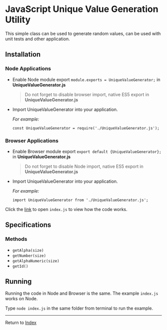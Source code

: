 # JavaScript Unique Value Generation Utility

This simple class can be used to generate random values, can be used with unit tests and other application.

## Installation

### Node Applications
- Enable Node module export `module.exports = UniqueValueGenerator;` in **UniqueValueGenerator.js**
  > Do not forget to disable browser import, native ES5 export in **UniqueValueGenerator.js**

- Import UniqueValueGenerator into your application.

  _For example:_

  `const UniqueValueGenerator = require('./UniqueValueGenerator.js');`


### Browser Applications
- Enable Browser module export `export default {UniqueValueGenerator};` in **UniqueValueGenerator.js**
  > Do not forget to disable Node import, native ES5 export in **UniqueValueGenerator.js**

- Import UniqueValueGenerator into your application.

  _For example:_

  `import UniqueValueGenerator from './UniqueValueGenerator.js';`

Click the [link](index.js) to open `index.js` to view how the code works.

## Specifications

### Methods
- `getAlpha(size)`
- `getNumber(size)`
- `getAlphaNumeric(size)`
- `getId()`

## Running
Running the code in Node and Browser is the same. The example `index.js` works on Node.

Type `node index.js` in the same folder from terminal to run the example.

---
Return to [Index](../../../README.md)
